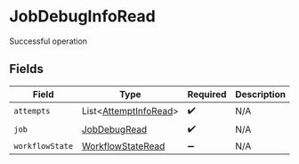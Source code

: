 # JobDebugInfoRead

Successful operation


## Fields

| Field                                                           | Type                                                            | Required                                                        | Description                                                     |
| --------------------------------------------------------------- | --------------------------------------------------------------- | --------------------------------------------------------------- | --------------------------------------------------------------- |
| `attempts`                                                      | List<[AttemptInfoRead](../../models/shared/AttemptInfoRead.md)> | :heavy_check_mark:                                              | N/A                                                             |
| `job`                                                           | [JobDebugRead](../../models/shared/JobDebugRead.md)             | :heavy_check_mark:                                              | N/A                                                             |
| `workflowState`                                                 | [WorkflowStateRead](../../models/shared/WorkflowStateRead.md)   | :heavy_minus_sign:                                              | N/A                                                             |